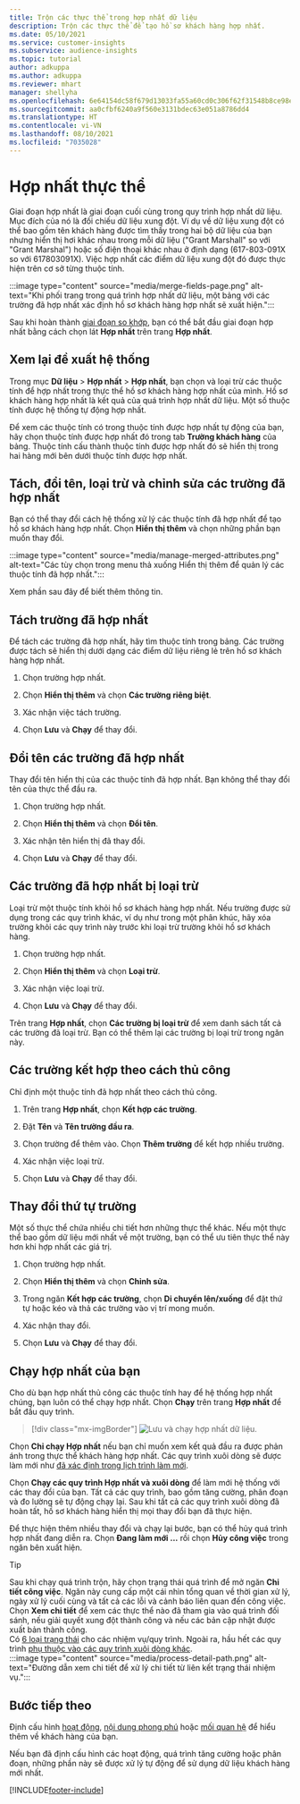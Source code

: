 ```yaml
---
title: Trộn các thực thể trong hợp nhất dữ liệu
description: Trộn các thực thể để tạo hồ sơ khách hàng hợp nhất.
ms.date: 05/10/2021
ms.service: customer-insights
ms.subservice: audience-insights
ms.topic: tutorial
author: adkuppa
ms.author: adkuppa
ms.reviewer: mhart
manager: shellyha
ms.openlocfilehash: 6e64154dc58f679d13033fa55a60cd0c306f62f31548b8ce98ea1ed5f423b3e9
ms.sourcegitcommit: aa0cfbf6240a9f560e3131bdec63e051a8786dd4
ms.translationtype: HT
ms.contentlocale: vi-VN
ms.lasthandoff: 08/10/2021
ms.locfileid: "7035028"
---
```

# <a name="merge-entities"></a>Hợp nhất thực thể

Giai đoạn hợp nhất là giai đoạn cuối cùng trong quy trình hợp nhất dữ liệu. Mục đích của nó là đối chiếu dữ liệu xung đột. Ví dụ về dữ liệu xung đột có thể bao gồm tên khách hàng được tìm thấy trong hai bộ dữ liệu của bạn nhưng hiển thị hơi khác nhau trong mỗi dữ liệu ("Grant Marshall" so với "Grant Marshal") hoặc số điện thoại khác nhau ở định dạng (617-803-091X so với 617803091X). Việc hợp nhất các điểm dữ liệu xung đột đó được thực hiện trên cơ sở từng thuộc tính.

:::image type="content" source="media/merge-fields-page.png" alt-text="Khi phối trang trong quá trình hợp nhất dữ liệu, một bảng với các trường đã hợp nhất xác định hồ sơ khách hàng hợp nhất sẽ xuất hiện.":::

Sau khi hoàn thành [giai đoạn so khớp](match-entities.md), bạn có thể bắt đầu giai đoạn hợp nhất bằng cách chọn lát **Hợp nhất** trên trang **Hợp nhất**.

## <a name="review-system-recommendations"></a>Xem lại đề xuất hệ thống

Trong mục **Dữ liệu** > **Hợp nhất** > **Hợp nhất**, bạn chọn và loại trừ các thuộc tính để hợp nhất trong thực thể hồ sơ khách hàng hợp nhất của mình. Hồ sơ khách hàng hợp nhất là kết quả của quá trình hợp nhất dữ liệu. Một số thuộc tính được hệ thống tự động hợp nhất.

Để xem các thuộc tính có trong thuộc tính được hợp nhất tự động của bạn, hãy chọn thuộc tính được hợp nhất đó trong tab **Trường khách hàng** của bảng. Thuộc tính cấu thành thuộc tính được hợp nhất đó sẽ hiển thị trong hai hàng mới bên dưới thuộc tính được hợp nhất.

## <a name="separate-rename-exclude-and-edit-merged-fields"></a>Tách, đổi tên, loại trừ và chỉnh sửa các trường đã hợp nhất

Bạn có thể thay đổi cách hệ thống xử lý các thuộc tính đã hợp nhất để tạo hồ sơ khách hàng hợp nhất. Chọn **Hiển thị thêm** và chọn những phần bạn muốn thay đổi.

:::image type="content" source="media/manage-merged-attributes.png" alt-text="Các tùy chọn trong menu thả xuống Hiển thị thêm để quản lý các thuộc tính đã hợp nhất.":::

Xem phần sau đây để biết thêm thông tin.

## <a name="separate-merged-fields"></a>Tách trường đã hợp nhất

Để tách các trường đã hợp nhất, hãy tìm thuộc tính trong bảng. Các trường được tách sẽ hiển thị dưới dạng các điểm dữ liệu riêng lẻ trên hồ sơ khách hàng hợp nhất. 

1. Chọn trường hợp nhất.
  
1. Chọn **Hiển thị thêm** và chọn **Các trường riêng biệt**.
 
1. Xác nhận việc tách trường.

1. Chọn **Lưu** và **Chạy** để thay đổi.

## <a name="rename-merged-fields"></a>Đổi tên các trường đã hợp nhất

Thay đổi tên hiển thị của các thuộc tính đã hợp nhất. Bạn không thể thay đổi tên của thực thể đầu ra.

1. Chọn trường hợp nhất.
  
1. Chọn **Hiển thị thêm** và chọn **Đổi tên**.

1. Xác nhận tên hiển thị đã thay đổi. 

1. Chọn **Lưu** và **Chạy** để thay đổi.

## <a name="exclude-merged-fields"></a>Các trường đã hợp nhất bị loại trừ

Loại trừ một thuộc tính khỏi hồ sơ khách hàng hợp nhất. Nếu trường được sử dụng trong các quy trình khác, ví dụ như trong một phân khúc, hãy xóa trường khỏi các quy trình này trước khi loại trừ trường khỏi hồ sơ khách hàng. 

1. Chọn trường hợp nhất.
  
1. Chọn **Hiển thị thêm** và chọn **Loại trừ**.

1. Xác nhận việc loại trừ.

1. Chọn **Lưu** và **Chạy** để thay đổi. 

Trên trang **Hợp nhất**, chọn **Các trường bị loại trừ** để xem danh sách tất cả các trường đã loại trừ. Bạn có thể thêm lại các trường bị loại trừ trong ngăn này.

## <a name="manually-combine-fields"></a>Các trường kết hợp theo cách thủ công

Chỉ định một thuộc tính đã hợp nhất theo cách thủ công. 

1. Trên trang **Hợp nhất**, chọn **Kết hợp các trường**.

1. Đặt **Tên** và **Tên trường đầu ra**.

1. Chọn trường để thêm vào. Chọn **Thêm trường** để kết hợp nhiều trường.

1. Xác nhận việc loại trừ.

1. Chọn **Lưu** và **Chạy** để thay đổi. 

## <a name="change-the-order-of-fields"></a>Thay đổi thứ tự trường

Một số thực thể chứa nhiều chi tiết hơn những thực thể khác. Nếu một thực thể bao gồm dữ liệu mới nhất về một trường, bạn có thể ưu tiên thực thể này hơn khi hợp nhất các giá trị.

1. Chọn trường hợp nhất.
  
1. Chọn **Hiển thị thêm** và chọn **Chỉnh sửa**.

1. Trong ngăn **Kết hợp các trường**, chọn **Di chuyển lên/xuống** để đặt thứ tự hoặc kéo và thả các trường vào vị trí mong muốn.

1. Xác nhận thay đổi.

1. Chọn **Lưu** và **Chạy** để thay đổi.

## <a name="run-your-merge"></a>Chạy hợp nhất của bạn

Cho dù bạn hợp nhất thủ công các thuộc tính hay để hệ thống hợp nhất chúng, bạn luôn có thể chạy hợp nhất. Chọn **Chạy** trên trang **Hợp nhất** để bắt đầu quy trình.

> [!div class="mx-imgBorder"]
> ![Lưu và chạy hợp nhất dữ liệu.](media/configure-data-merge-save-run.png "Lưu và chạy hợp nhất dữ liệu")

Chọn **Chỉ chạy Hợp nhất** nếu bạn chỉ muốn xem kết quả đầu ra được phản ánh trong thực thể khách hàng hợp nhất. Các quy trình xuôi dòng sẽ được làm mới như [đã xác định trong lịch trình làm mới](system.md#schedule-tab).

Chọn **Chạy các quy trình Hợp nhất và xuôi dòng** để làm mới hệ thống với các thay đổi của bạn. Tất cả các quy trình, bao gồm tăng cường, phân đoạn và đo lường sẽ tự động chạy lại. Sau khi tất cả các quy trình xuôi dòng đã hoàn tất, hồ sơ khách hàng hiển thị mọi thay đổi bạn đã thực hiện.

Để thực hiện thêm nhiều thay đổi và chạy lại bước, bạn có thể hủy quá trình hợp nhất đang diễn ra. Chọn **Đang làm mới ...** rồi chọn **Hủy công việc**  trong ngăn bên xuất hiện.

> [!TIP]
> Sau khi chạy quá trình trộn, hãy chọn trạng thái quá trình để mở ngăn **Chi tiết công việc**. Ngăn này cung cấp một cái nhìn tổng quan về thời gian xử lý, ngày xử lý cuối cùng và tất cả các lỗi và cảnh báo liên quan đến công việc. Chọn **Xem chi tiết** để xem các thực thể nào đã tham gia vào quá trình đối sánh, nếu giải quyết xung đột thành công và nếu các bản cập nhật được xuất bản thành công.  
> Có [6 loại trạng thái](system.md#status-types) cho các nhiệm vụ/quy trình. Ngoài ra, hầu hết các quy trình [phụ thuộc vào các quy trình xuôi dòng khác](system.md#refresh-policies).  
> :::image type="content" source="media/process-detail-path.png" alt-text="Đường dẫn xem chi tiết để xử lý chi tiết từ liên kết trạng thái nhiệm vụ.":::

## <a name="next-step"></a>Bước tiếp theo

Định cấu hình [hoạt động](activities.md), [nội dung phong phú](enrichment-hub.md) hoặc [mối quan hệ](relationships.md) để hiểu thêm về khách hàng của bạn.

Nếu bạn đã định cấu hình các hoạt động, quá trình tăng cường hoặc phân đoạn, những phần này sẽ được xử lý tự động để sử dụng dữ liệu khách hàng mới nhất.

[!INCLUDE[footer-include](../includes/footer-banner.md)]
